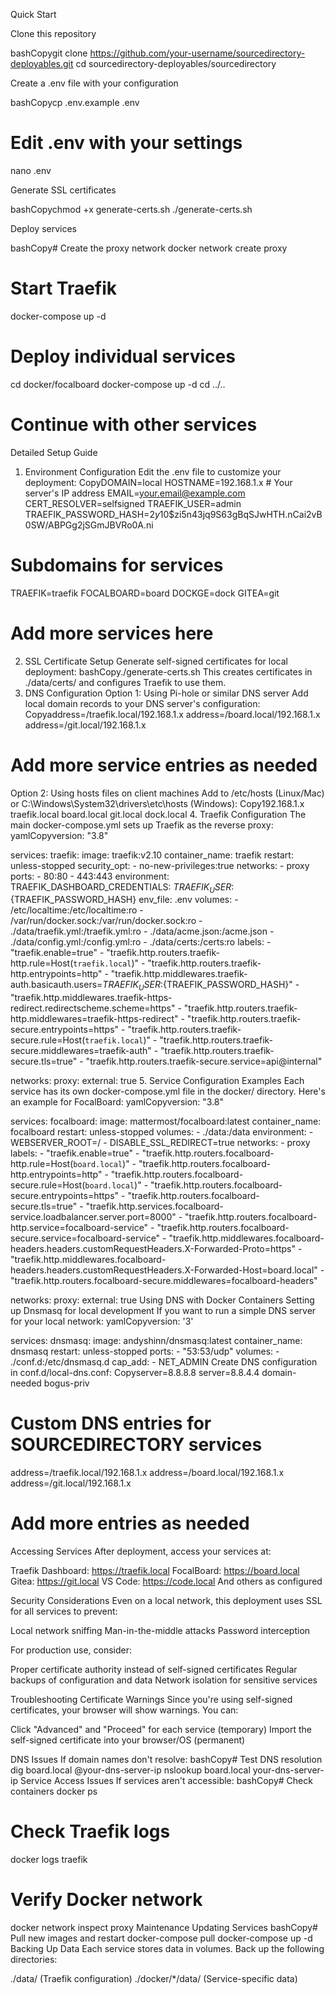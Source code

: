Quick Start

Clone this repository

bashCopygit clone https://github.com/your-username/sourcedirectory-deployables.git
cd sourcedirectory-deployables/sourcedirectory

Create a .env file with your configuration

bashCopycp .env.example .env
# Edit .env with your settings
nano .env

Generate SSL certificates

bashCopychmod +x generate-certs.sh
./generate-certs.sh

Deploy services

bashCopy# Create the proxy network
docker network create proxy

# Start Traefik
docker-compose up -d

# Deploy individual services
cd docker/focalboard
docker-compose up -d
cd ../..
# Continue with other services
Detailed Setup Guide
1. Environment Configuration
Edit the .env file to customize your deployment:
CopyDOMAIN=local
HOSTNAME=192.168.1.x  # Your server's IP address
EMAIL=your.email@example.com
CERT_RESOLVER=selfsigned
TRAEFIK_USER=admin
TRAEFIK_PASSWORD_HASH=$2y$10$zi5n43jq9S63gBqSJwHTH.nCai2vB0SW/ABPGg2jSGmJBVRo0A.ni

# Subdomains for services
TRAEFIK=traefik
FOCALBOARD=board
DOCKGE=dock
GITEA=git
# Add more services here
2. SSL Certificate Setup
Generate self-signed certificates for local deployment:
bashCopy./generate-certs.sh
This creates certificates in ./data/certs/ and configures Traefik to use them.
3. DNS Configuration
Option 1: Using Pi-hole or similar DNS server
Add local domain records to your DNS server's configuration:
Copyaddress=/traefik.local/192.168.1.x
address=/board.local/192.168.1.x
address=/git.local/192.168.1.x
# Add more service entries as needed
Option 2: Using hosts files on client machines
Add to /etc/hosts (Linux/Mac) or C:\Windows\System32\drivers\etc\hosts (Windows):
Copy192.168.1.x traefik.local board.local git.local dock.local
4. Traefik Configuration
The main docker-compose.yml sets up Traefik as the reverse proxy:
yamlCopyversion: "3.8"

services:
  traefik:
    image: traefik:v2.10
    container_name: traefik
    restart: unless-stopped
    security_opt:
      - no-new-privileges:true
    networks:
      - proxy
    ports:
      - 80:80
      - 443:443
    environment:
      TRAEFIK_DASHBOARD_CREDENTIALS: ${TRAEFIK_USER}:${TRAEFIK_PASSWORD_HASH}
    env_file: .env
    volumes:
      - /etc/localtime:/etc/localtime:ro
      - /var/run/docker.sock:/var/run/docker.sock:ro
      - ./data/traefik.yml:/traefik.yml:ro
      - ./data/acme.json:/acme.json
      - ./data/config.yml:/config.yml:ro
      - ./data/certs:/certs:ro
    labels:
      - "traefik.enable=true"
      - "traefik.http.routers.traefik-http.rule=Host(`traefik.local`)"
      - "traefik.http.routers.traefik-http.entrypoints=http"
      - "traefik.http.middlewares.traefik-auth.basicauth.users=${TRAEFIK_USER}:${TRAEFIK_PASSWORD_HASH}"
      - "traefik.http.middlewares.traefik-https-redirect.redirectscheme.scheme=https"
      - "traefik.http.routers.traefik-http.middlewares=traefik-https-redirect"
      - "traefik.http.routers.traefik-secure.entrypoints=https"
      - "traefik.http.routers.traefik-secure.rule=Host(`traefik.local`)"
      - "traefik.http.routers.traefik-secure.middlewares=traefik-auth"
      - "traefik.http.routers.traefik-secure.tls=true"
      - "traefik.http.routers.traefik-secure.service=api@internal"

networks:
  proxy:
    external: true
5. Service Configuration Examples
Each service has its own docker-compose.yml file in the docker/ directory. Here's an example for FocalBoard:
yamlCopyversion: "3.8"

services:
  focalboard:
    image: mattermost/focalboard:latest
    container_name: focalboard
    restart: unless-stopped
    volumes:
      - ./data:/data
    environment:
      - WEBSERVER_ROOT=/
      - DISABLE_SSL_REDIRECT=true
    networks:
      - proxy
    labels:
      - "traefik.enable=true"
      - "traefik.http.routers.focalboard-http.rule=Host(`board.local`)"
      - "traefik.http.routers.focalboard-http.entrypoints=http"
      - "traefik.http.routers.focalboard-secure.rule=Host(`board.local`)"
      - "traefik.http.routers.focalboard-secure.entrypoints=https"
      - "traefik.http.routers.focalboard-secure.tls=true"
      - "traefik.http.services.focalboard-service.loadbalancer.server.port=8000"
      - "traefik.http.routers.focalboard-http.service=focalboard-service"
      - "traefik.http.routers.focalboard-secure.service=focalboard-service"
      - "traefik.http.middlewares.focalboard-headers.headers.customRequestHeaders.X-Forwarded-Proto=https"
      - "traefik.http.middlewares.focalboard-headers.headers.customRequestHeaders.X-Forwarded-Host=board.local"
      - "traefik.http.routers.focalboard-secure.middlewares=focalboard-headers"

networks:
  proxy:
    external: true
Using DNS with Docker Containers
Setting up Dnsmasq for local development
If you want to run a simple DNS server for your local network:
yamlCopyversion: '3'

services:
  dnsmasq:
    image: andyshinn/dnsmasq:latest
    container_name: dnsmasq
    restart: unless-stopped
    ports:
      - "53:53/udp"
    volumes:
      - ./conf.d:/etc/dnsmasq.d
    cap_add:
      - NET_ADMIN
Create DNS configuration in conf.d/local-dns.conf:
Copyserver=8.8.8.8
server=8.8.4.4
domain-needed
bogus-priv

# Custom DNS entries for SOURCEDIRECTORY services
address=/traefik.local/192.168.1.x
address=/board.local/192.168.1.x
address=/git.local/192.168.1.x
# Add more entries as needed
Accessing Services
After deployment, access your services at:

Traefik Dashboard: https://traefik.local
FocalBoard: https://board.local
Gitea: https://git.local
VS Code: https://code.local
And others as configured

Security Considerations
Even on a local network, this deployment uses SSL for all services to prevent:

Local network sniffing
Man-in-the-middle attacks
Password interception

For production use, consider:

Proper certificate authority instead of self-signed certificates
Regular backups of configuration and data
Network isolation for sensitive services

Troubleshooting
Certificate Warnings
Since you're using self-signed certificates, your browser will show warnings. You can:

Click "Advanced" and "Proceed" for each service (temporary)
Import the self-signed certificate into your browser/OS (permanent)

DNS Issues
If domain names don't resolve:
bashCopy# Test DNS resolution
dig board.local @your-dns-server-ip
nslookup board.local your-dns-server-ip
Service Access Issues
If services aren't accessible:
bashCopy# Check containers
docker ps

# Check Traefik logs
docker logs traefik

# Verify Docker network
docker network inspect proxy
Maintenance
Updating Services
bashCopy# Pull new images and restart
docker-compose pull
docker-compose up -d
Backing Up Data
Each service stores data in volumes. Back up the following directories:

./data/ (Traefik configuration)
./docker/*/data/ (Service-specific data)